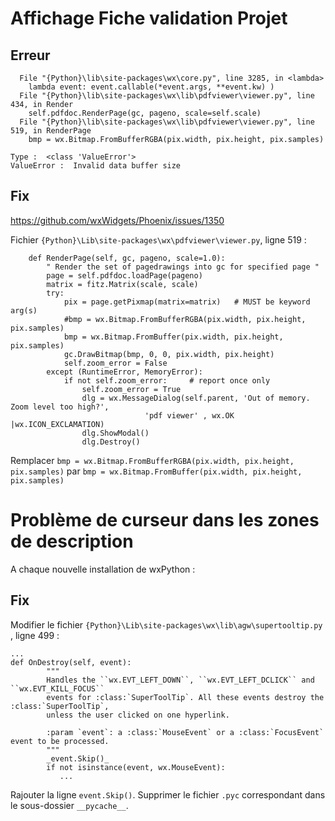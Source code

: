 # Affichage Fiche validation Projet
## Erreur
```
  File "{Python}\lib\site-packages\wx\core.py", line 3285, in <lambda>
    lambda event: event.callable(*event.args, **event.kw) )
  File "{Python}\lib\site-packages\wx\lib\pdfviewer\viewer.py", line 434, in Render
    self.pdfdoc.RenderPage(gc, pageno, scale=self.scale)
  File "{Python}\lib\site-packages\wx\lib\pdfviewer\viewer.py", line 519, in RenderPage
    bmp = wx.Bitmap.FromBufferRGBA(pix.width, pix.height, pix.samples)

Type :  <class 'ValueError'> 
ValueError :  Invalid data buffer size
```

## Fix
https://github.com/wxWidgets/Phoenix/issues/1350

Fichier `{Python}\Lib\site-packages\wx\pdfviewer\viewer.py`, ligne 519 :
```
    def RenderPage(self, gc, pageno, scale=1.0):
        " Render the set of pagedrawings into gc for specified page "
        page = self.pdfdoc.loadPage(pageno)
        matrix = fitz.Matrix(scale, scale)
        try:
            pix = page.getPixmap(matrix=matrix)   # MUST be keyword arg(s)
            #bmp = wx.Bitmap.FromBufferRGBA(pix.width, pix.height, pix.samples)
            bmp = wx.Bitmap.FromBuffer(pix.width, pix.height, pix.samples)
            gc.DrawBitmap(bmp, 0, 0, pix.width, pix.height)
            self.zoom_error = False
        except (RuntimeError, MemoryError):
            if not self.zoom_error:     # report once only
                self.zoom_error = True
                dlg = wx.MessageDialog(self.parent, 'Out of memory. Zoom level too high?',
                              'pdf viewer' , wx.OK |wx.ICON_EXCLAMATION)
                dlg.ShowModal()
                dlg.Destroy()
```
Remplacer
`bmp = wx.Bitmap.FromBufferRGBA(pix.width, pix.height, pix.samples)`
par 
`bmp = wx.Bitmap.FromBuffer(pix.width, pix.height, pix.samples)`



# Problème de curseur dans les zones de description
A chaque nouvelle installation de wxPython :

## Fix
Modifier le fichier `{Python}\Lib\site-packages\wx\lib\agw\supertooltip.py` , ligne 499 :
```
...
def OnDestroy(self, event):
        """
        Handles the ``wx.EVT_LEFT_DOWN``, ``wx.EVT_LEFT_DCLICK`` and ``wx.EVT_KILL_FOCUS``
        events for :class:`SuperToolTip`. All these events destroy the :class:`SuperToolTip`,
        unless the user clicked on one hyperlink.

        :param `event`: a :class:`MouseEvent` or a :class:`FocusEvent` event to be processed.
        """
        _event.Skip()_
        if not isinstance(event, wx.MouseEvent):
           ...
```
Rajouter la ligne `event.Skip()`.
Supprimer le fichier `.pyc` correspondant dans le sous-dossier `__pycache__`.


